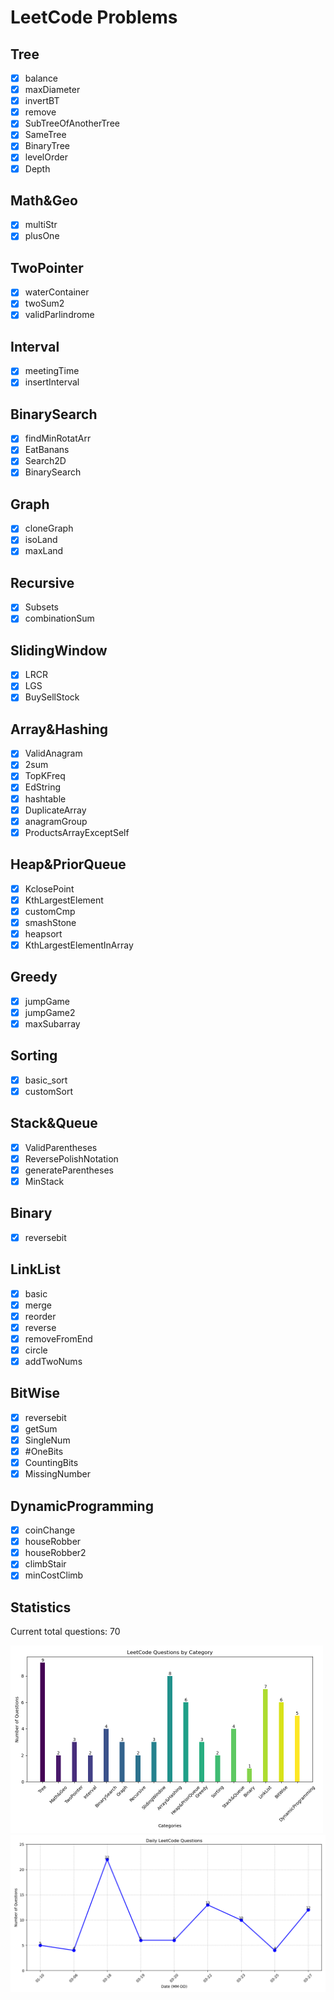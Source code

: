 # LeetCode Problems

## Tree
- [x] balance
- [x] maxDiameter
- [x] invertBT
- [x] remove
- [x] SubTreeOfAnotherTree
- [x] SameTree
- [x] BinaryTree
- [x] levelOrder
- [x] Depth

## Math&Geo
- [x] multiStr
- [x] plusOne

## TwoPointer
- [x] waterContainer
- [x] twoSum2
- [x] validParlindrome

## Interval
- [x] meetingTime
- [x] insertInterval

## BinarySearch
- [x] findMinRotatArr
- [x] EatBanans
- [x] Search2D
- [x] BinarySearch

## Graph
- [x] cloneGraph
- [x] isoLand
- [x] maxLand

## Recursive
- [x] Subsets
- [x] combinationSum

## SlidingWindow
- [x] LRCR
- [x] LGS
- [x] BuySellStock

## Array&Hashing
- [x] ValidAnagram
- [x] 2sum
- [x] TopKFreq
- [x] EdString
- [x] hashtable
- [x] DuplicateArray
- [x] anagramGroup
- [x] ProductsArrayExceptSelf

## Heap&PriorQueue
- [x] KclosePoint
- [x] KthLargestElement 
- [x] customCmp
- [x] smashStone
- [x] heapsort
- [x] KthLargestElementInArray

## Greedy
- [x] jumpGame
- [x] jumpGame2
- [x] maxSubarray

## Sorting
- [x] basic_sort
- [x] customSort

## Stack&Queue
- [x] ValidParentheses
- [x] ReversePolishNotation
- [x] generateParentheses
- [x] MinStack

## Binary
- [x] reversebit

## LinkList
- [x] basic
- [x] merge
- [x] reorder
- [x] reverse
- [x] removeFromEnd
- [x] circle
- [x] addTwoNums

## BitWise
- [x] reversebit
- [x] getSum
- [x] SingleNum
- [x] #OneBits
- [x] CountingBits
- [x] MissingNumber

## DynamicProgramming
- [x] coinChange
- [x] houseRobber
- [x] houseRobber2
- [x] climbStair
- [x] minCostClimb

## Statistics
Current total questions: 70

<img src="chart.png" alt="questions bar chart" width="500">

<img src="daily_chart.png" alt="daily questions line chart" width="600">
